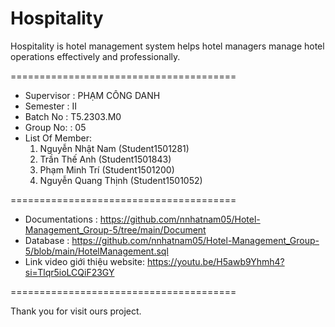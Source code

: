 Hospitality
=======================================
Hospitality is hotel management system helps hotel managers manage hotel operations effectively and professionally.

=======================================
+ Supervisor		: PHẠM CÔNG DANH
+ Semester		: II	
+ Batch No		: T5.2303.M0
+ Group No:		: 05
+ List Of Member:
	1. Nguyễn Nhật Nam (Student1501281)
	2. Trần Thế Anh (Student1501843)
	3. Phạm Minh Trí (Student1501200)
	4. Nguyễn Quang Thịnh (Student1501052)	
 
=======================================
+ Documentations : https://github.com/nnhatnam05/Hotel-Management_Group-5/tree/main/Document
+ Database : https://github.com/nnhatnam05/Hotel-Management_Group-5/blob/main/HotelManagement.sql
+ Link video giới thiệu website: https://youtu.be/H5awb9Yhmh4?si=Tlqr5ioLCQiF23GY


=======================================	

Thank you for visit ours project.
